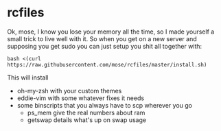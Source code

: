 rcfiles
======

Ok, mose, I know you lose your memory all the time, so I made yourself a small trick to live well with it. So when you get on a new server and supposing you get sudo you can just setup you shit all together with:

    bash <(curl https://raw.githubusercontent.com/mose/rcfiles/master/install.sh)

This will install

- oh-my-zsh with your custom themes
- eddie-vim with some whatever fixes it needs
- some binscripts that you always have to scp wherever you go
  - ps_mem give the real numbers about ram
  - getswap details what's up on swap usage
